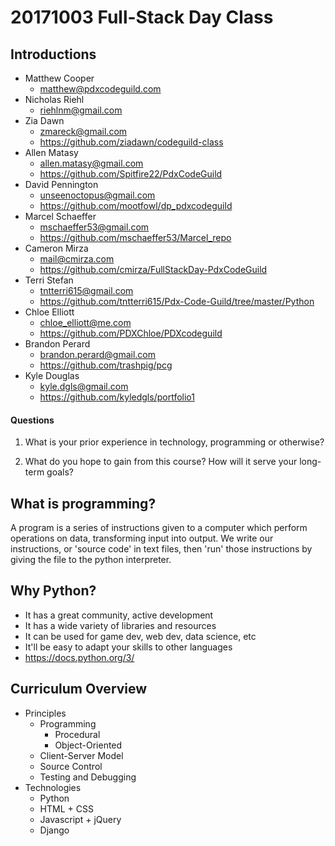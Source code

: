 # 20171003 Full-Stack Day Class

## Introductions

- Matthew Cooper
  - [matthew@pdxcodeguild.com](mailto:matthew@pdxcodeguild.com)
- Nicholas Riehl
  - [riehlnm@gmail.com](mailto:riehlnm@gmail.com)
- Zia Dawn
  - [zmareck@gmail.com](mailto:zmareck@gmail.com)
  - https://github.com/ziadawn/codeguild-class
- Allen Matasy
  - [allen.matasy@gmail.com](mailto:allen.matasy@gmail.com)
  - https://github.com/Spitfire22/PdxCodeGuild
- David Pennington
  - [unseenoctopus@gmail.com](mailto:unseenoctopus@gmail.com)
  - https://github.com/mootfowl/dp_pdxcodeguild
- Marcel Schaeffer
  - [mschaeffer53@gmail.com](mailto:mschaeffer53@gmail.com)
  - https://github.com/mschaeffer53/Marcel_repo
- Cameron Mirza
  - [mail@cmirza.com](mailto:mail@cmirza.com)
  - https://github.com/cmirza/FullStackDay-PdxCodeGuild
- Terri Stefan
  - [tntterri615@gmail.com](mailto:tntterri615@gmail.com)
  - https://github.com/tntterri615/Pdx-Code-Guild/tree/master/Python
- Chloe Elliott
  - [chloe_elliott@me.com](mailto:chloe_elliott@me.com)
  - https://github.com/PDXChloe/PDXcodeguild
- Brandon Perard
  - [brandon.perard@gmail.com](mailto:brandon.perard@gmail.com)
  - https://github.com/trashpig/pcg
- Kyle Douglas
  - [kyle.dgls@gmail.com](mailto:kyle.dgls@gmail.com)
  - https://github.com/kyledgls/portfolio1



#### Questions

1. What is your prior experience in technology, programming or otherwise?

2. What do you hope to gain from this course? How will it serve your long-term goals?



## What is programming?

A program is a series of instructions given to a computer which perform operations on data, transforming input into output. We write our instructions, or 'source code' in text files, then 'run' those instructions by giving the file to the python interpreter.

## Why Python?

- It has a great community, active development
- It has a wide variety of libraries and resources
- It can be used for game dev, web dev, data science, etc
- It'll be easy to adapt your skills to other languages
- https://docs.python.org/3/

## Curriculum Overview

- Principles
    - Programming
        - Procedural
        - Object-Oriented
    - Client-Server Model
    - Source Control
    - Testing and Debugging
- Technologies
    - Python
    - HTML + CSS
    - Javascript + jQuery
    - Django



